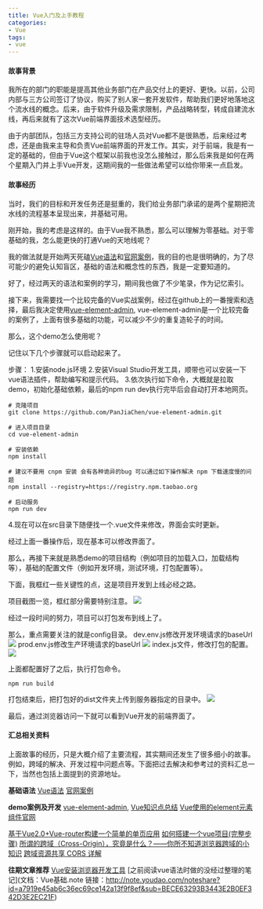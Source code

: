 ```yaml
---
title: Vue入门及上手教程
categories: 
- Vue
tags:
- vue
---
```

#### 故事背景
我所在的部门的职能是提高其他业务部门在产品交付上的更好、更快。以前，公司内部与三方公司签订了协议，购买了别人家一套开发软件，帮助我们更好地落地这个流水线的概念。后来，由于软件升级及需求限制，产品战略转型，转成自建流水线，再后来就有了这次Vue前端界面技术选型经历。

由于内部团队，包括三方支持公司的驻场人员对Vue都不是很熟悉，后来经过考虑，还是由我来主导和负责Vue前端界面的开发工作。其实，对于前端，我是有一定的基础的，但由于Vue这个框架以前我也没怎么接触过，那么后来我是如何在两个星期入门并上手Vue开发，这期间我的一些做法希望可以给你带来一点启发。

#### 故事经历

当时，我们的目标和开发任务还是挺重的，我们给业务部门承诺的是两个星期把流水线的流程基本呈现出来，并基础可用。

刚开始，我的考虑是这样的。由于Vue我不熟悉，那么可以理解为零基础。对于零基础的我，怎么能更快的打通Vue的天地线呢？

我的做法就是开始两天死磕[Vue语法](https://www.runoob.com/vue2/vue-tutorial.html)和[官网案例](https://cn.vuejs.org/v2/guide/)，我的目的也是很明确的，为了尽可能少的避免认知盲区，基础的语法和概念性的东西，我是一定要知道的。

好了，经过两天的语法和案例的学习，期间我也做了不少笔录，作为记忆索引。

接下来，我需要找一个比较完备的Vue实战案例，经过在github上的一番搜索和选择，最后我决定使用[vue-element-admin](https://github.com/PanJiaChen/vue-element-admin/blob/master/README.zh-CN.md), vue-element-admin是一个比较完备的案例了，上面有很多基础的功能，可以减少不少的重复造轮子的时间。

那么，这个demo怎么使用呢？

记住以下几个步骤就可以启动起来了。

步骤：
1.安装node.js环境
2.安装Visual Studio开发工具，顺带也可以安装一下vue语法插件，帮助编写和提示代码。
3.依次执行如下命令，大概就是拉取demo，初始化基础依赖，最后的npm run dev执行完毕后会自动打开本地网页。
```
# 克隆项目
git clone https://github.com/PanJiaChen/vue-element-admin.git

# 进入项目目录
cd vue-element-admin

# 安装依赖
npm install

# 建议不要用 cnpm 安装 会有各种诡异的bug 可以通过如下操作解决 npm 下载速度慢的问题
npm install --registry=https://registry.npm.taobao.org

# 启动服务
npm run dev
```
4.现在可以在src目录下随便找一个.vue文件来修改，界面会实时更新。

经过上面一番操作后，现在基本可以修改界面了。

那么，再接下来就是熟悉demo的项目结构（例如项目的加载入口，加载结构等），基础的配置文件（例如开发环境，测试环境，打包配置等）。

下面，我框红一些关键性的点，这是项目开发到上线必经之路。

项目截图一览，框红部分需要特别注意。
![](https://upload-images.jianshu.io/upload_images/2405826-557b7698b063a7b1.png?imageMogr2/auto-orient/strip%7CimageView2/2/w/1240)

经过一段时间的努力，项目可以打包发布到线上了。

那么，重点需要关注的就是config目录。
dev.env.js修改开发环境请求的baseUrl
![](https://upload-images.jianshu.io/upload_images/2405826-a68225176e7c879b.png?imageMogr2/auto-orient/strip%7CimageView2/2/w/1240)
prod.env.js修改生产环境请求的baseUrl
![](https://upload-images.jianshu.io/upload_images/2405826-ddbf5929912f538a.png?imageMogr2/auto-orient/strip%7CimageView2/2/w/1240)
index.js文件，修改打包的配置。
![](https://upload-images.jianshu.io/upload_images/2405826-18b592f339ae5169.png?imageMogr2/auto-orient/strip%7CimageView2/2/w/1240)

上面都配置好了之后，执行打包命令。
```
npm run build
```
打包结束后，把打包好的dist文件夹上传到服务器指定的目录中。
![](https://upload-images.jianshu.io/upload_images/2405826-69cea5da75e567ee.png?imageMogr2/auto-orient/strip%7CimageView2/2/w/1240)

最后，通过浏览器访问一下就可以看到Vue开发的前端界面了。

#### 汇总相关资料
上面故事的经历，只是大概介绍了主要流程，其实期间还发生了很多细小的故事。例如，跨域的解决、开发过程中问题点等。下面把过去解决和参考过的资料汇总一下，当然也包括上面提到的资源地址。

**基础语法**
[Vue语法](https://www.runoob.com/vue2/vue-tutorial.html)
[官网案例](https://cn.vuejs.org/v2/guide/)

**demo案例及开发**
[vue-element-admin](https://github.com/PanJiaChen/vue-element-admin/blob/master/README.zh-CN.md), 
[Vue知识点总结](https://github.com/sunseekers/Vue)
[Vue使用的element元素组件官网](https://element.faas.ele.me/#/zh-CN/component/button)

[基于Vue2.0+Vue-router构建一个简单的单页应用](https://www.cnblogs.com/fozero/p/6185492.html)
[如何搭建一个vue项目(完整步骤)](http://www.cnblogs.com/haitaoli/p/10304193.html)
[所谓的跨域（Cross-Origin），究竟是什么？——你所不知道浏览器跨域的小知识](https://blog.csdn.net/u011037503/article/details/78025072)
[跨域资源共享 CORS 详解](http://www.ruanyifeng.com/blog/2016/04/cors.html)

**往期文章推荐**
[Vue安装浏览器开发工具](https://huangweicai.github.io/2019/05/12/Vue%E5%AE%89%E8%A3%85%E6%B5%8F%E8%A7%88%E5%99%A8%E5%BC%80%E5%8F%91%E5%B7%A5%E5%85%B7/)
[之前阅读vue语法时做的没经过整理的笔记](文档：Vue基础.note
链接：http://note.youdao.com/noteshare?id=a7919e45ab6c36ec69ce142a13f9f8ef&sub=BECE63293B3443E2B0EF342D3E2EC21F)